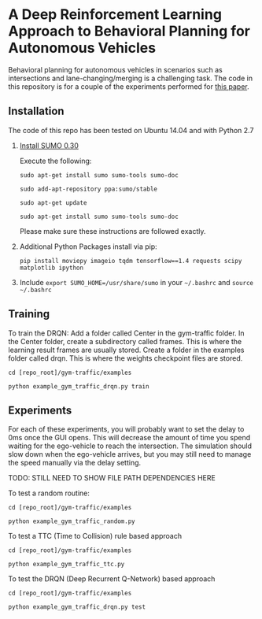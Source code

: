 A Deep Reinforcement Learning Approach to Behavioral Planning for Autonomous Vehicles
=====================================================================================

Behavioral planning for autonomous vehicles in scenarios such as intersections and lane-changing/merging is a challenging task. The code in this repository is for a couple of the experiments performed for [this paper](https://www.overleaf.com/read/djkbmsqqwfgf).

Installation
------------

The code of this repo has been tested on Ubuntu 14.04 and with Python 2.7

1. [Install SUMO 0.30](http://sumo.dlr.de/wiki/Installing)

   Execute the following:

   `sudo apt-get install sumo sumo-tools sumo-doc`

   `sudo add-apt-repository ppa:sumo/stable`

   `sudo apt-get update`

   `sudo apt-get install sumo sumo-tools sumo-doc`

   Please make sure these instructions are followed exactly.

2. Additional Python Packages install via pip:

   `pip install moviepy imageio tqdm tensorflow==1.4 requests scipy matplotlib ipython`

3. Include `export SUMO_HOME=/usr/share/sumo` in your `~/.bashrc` and `source ~/.bashrc`

Training
--------

To train the DRQN:
Add a folder called Center in the gym-traffic folder. In the Center folder, create a subdirectory called frames. This is where the learning result frames are usually stored.
Create a folder in the examples folder called drqn. This is where the weights checkpoint files are stored.

`cd [repo_root]/gym-traffic/examples`

`python example_gym_traffic_drqn.py train`

Experiments
-----------
For each of these experiments, you will probably want to set the delay to 0ms once the GUI opens. This will decrease the amount of time you spend waiting for the ego-vehicle to reach the intersection. The simulation should slow down when the ego-vehicle arrives, but you may still need to manage the speed manually via the delay setting.

TODO: STILL NEED TO SHOW FILE PATH DEPENDENCIES HERE

To test a random routine:

`cd [repo_root]/gym-traffic/examples`

`python example_gym_traffic_random.py`


To test a TTC (Time to Collision) rule based approach

`cd [repo_root]/gym-traffic/examples`

`python example_gym_traffic_ttc.py`


To test the DRQN (Deep Recurrent Q-Network) based approach

`cd [repo_root]/gym-traffic/examples`

`python example_gym_traffic_drqn.py test`
